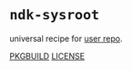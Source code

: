 # `ndk-sysroot`

universal recipe for [user repo](../themartiancompany/ur).

[PKGBUILD](PKGBUILD)
[LICENSE](COPYING)
